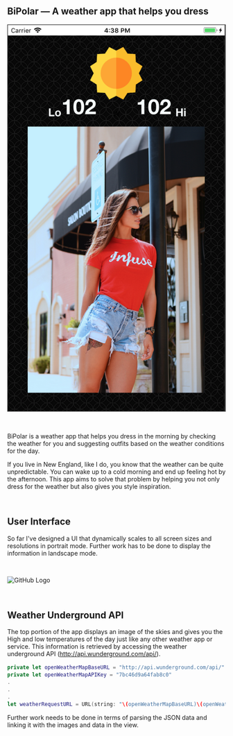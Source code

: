 ## BiPolar — A weather app that helps you dress
![GitHub Logo](images/main-UI.png)

<br/>

BiPolar is a weather app that helps you dress in the morning by checking the weather for you and suggesting outfits based on the weather conditions for the day.

If you live in New England, like I do, you know that the weather can be quite unpredictable. You can wake up to a cold morning and end up feeling hot by the afternoon. This app aims to solve that problem by helping you not only dress for the weather but also gives you style inspiration.

<br/>

## User Interface
So far I've designed a UI that dynamically scales to all screen sizes and resolutions in portrait mode. Further work has to be done to display the information in landscape mode.

<br/>

![GitHub Logo](images/screen-sizes.png?raw=true)

<br/>

## Weather Underground API
The top portion of the app displays an image of the skies and gives you the High and low temperatures of the day just like any other weather app or service. This information is retrieved by accessing the weather underground API (http://api.wunderground.com/api/).

```swift
private let openWeatherMapBaseURL = "http://api.wunderground.com/api/"
private let openWeatherMapAPIKey = "7bc46d9a64fab8c0"
.
.
.
let weatherRequestURL = URL(string: "\(openWeatherMapBaseURL)\(openWeatherMapAPIKey)/conditions/q/CA/\(city).json")!
```

Further work needs to be done in terms of parsing the JSON data and linking it with the images and data in the view.
